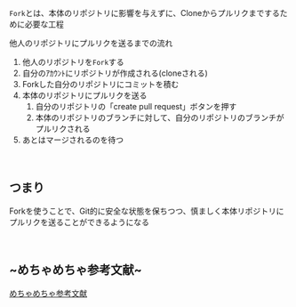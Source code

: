 `Fork`とは、本体のリポジトリに影響を与えずに、Cloneからプルリクまでするために必要な工程

他人のリポジトリにプルリクを送るまでの流れ
1. 他人のリポジトリを`Fork`する
2. 自分のｱｶｳﾝﾄにリポジトリが作成される(cloneされる)
3. Forkした自分のリポジトリにコミットを積む
4. 本体のリポジトリにプルリクを送る
   1. 自分のリポジトリの「create pull request」ボタンを押す
   2. 本体のリポジトリのブランチに対して、自分のリポジトリのブランチがプルリクされる
5. あとはマージされるのを待つ

<br>

## つまり

Forkを使うことで、Git的に安全な状態を保ちつつ、慎ましく本体リポジトリにプルリクを送ることができるようになる

<br>

## ~めちゃめちゃ参考文献~

[めちゃめちゃ参考文献](https://qiita.com/YumaInaura/items/acff806290c8953d3185)
